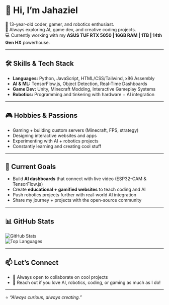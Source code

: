 # 👋 Hi, I’m Jahaziel  

🌟 13-year-old coder, gamer, and robotics enthusiast.  
🚀 Always exploring AI, game dev, and creative coding projects.  
💻 Currently working with my **ASUS TUF RTX 5050 | 16GB RAM | 1TB | 14th Gen HX** powerhouse.  

---

## 🛠️ Skills & Tech Stack  
- **Languages:** Python, JavaScript, HTML/CSS/Tailwind, x86 Assembly  
- **AI & ML:** TensorFlow.js, Object Detection, Real-Time Dashboards  
- **Game Dev:** Unity, Minecraft Modding, Interactive Gameplay Systems  
- **Robotics:** Programming and tinkering with hardware + AI integration  

---

## 🎮 Hobbies & Passions  
- Gaming + building custom servers (Minecraft, FPS, strategy)  
- Designing interactive websites and apps  
- Experimenting with AI + robotics projects  
- Constantly learning and creating cool stuff  

---

## 🚀 Current Goals  
- Build **AI dashboards** that connect with live video (ESP32-CAM & TensorFlow.js)  
- Create **educational + gamified websites** to teach coding and AI  
- Push robotics projects further with real-world AI integration  
- Share my journey + projects with the open-source community  

---

## 📊 GitHub Stats  
![GitHub Stats](https://github-readme-stats.vercel.app/api?username=YOUR-USERNAME&show_icons=true&theme=tokyonight)  
![Top Languages](https://github-readme-stats.vercel.app/api/top-langs/?username=YOUR-USERNAME&layout=compact&theme=tokyonight)  

---

## 📫 Let’s Connect  
- 💌 Always open to collaborate on cool projects  
- 🎯 Reach out if you love AI, robotics, coding, or gaming as much as I do!  

---
⭐️ *“Always curious, always creating.”*  
